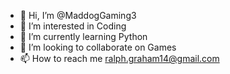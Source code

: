 - 👋 Hi, I’m @MaddogGaming3
- 👀 I’m interested in Coding
- 🌱 I’m currently learning Python
- 💞️ I’m looking to collaborate on Games
- 📫 How to reach me ralph.graham14@gmail.com

<!---
MaddogGaming3/MaddogGaming3 is a ✨ special ✨ repository because its `README.md` (this file) appears on your GitHub profile.
You can click the Preview link to take a look at your changes.
--->
